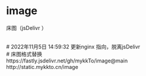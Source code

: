 # image
床图（jsDelivr ）

</br>
# 2022年11月5日 14:59:32
更新nginx 指向，脱离jsDelivr
</br>
# 床图格式替换
</br>
https://fastly.jsdelivr.net/gh/mykkTo/image@main
</br>
http://static.mykkto.cn/image
